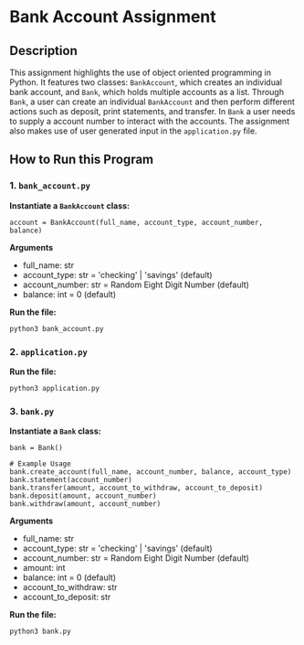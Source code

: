 # Bank Account Assignment

## Description
This assignment highlights the use of object oriented programming in Python. It features two classes: `BankAccount`, which creates an individual bank account, and `Bank`, which holds multiple accounts as a list. Through `Bank`, a user can create an individual `BankAccount` and then perform different actions such as deposit, print statements, and transfer. In `Bank` a user needs to supply a account number to interact with the accounts. The assignment also makes use of user generated input in the `application.py` file. 

## How to Run this Program

### 1. `bank_account.py`
**Instantiate a `BankAccount` class:**
```
account = BankAccount(full_name, account_type, account_number, balance)
```
**Arguments**
- full_name: str 
- account_type: str = 'checking' | 'savings' (default)
- account_number: str = Random Eight Digit Number (default)
- balance: int = 0 (default)

**Run the file:**
```
python3 bank_account.py
```
### 2.  `application.py`

**Run the file:**
```
python3 application.py
```
### 3. `bank.py`
**Instantiate a `Bank` class:** 
```
bank = Bank()

# Example Usage
bank.create_account(full_name, account_number, balance, account_type)
bank.statement(account_number)
bank.transfer(amount, account_to_withdraw, account_to_deposit)
bank.deposit(amount, account_number)
bank.withdraw(amount, account_number)
```
**Arguments**
- full_name: str 
- account_type: str = 'checking' | 'savings' (default)
- account_number: str = Random Eight Digit Number (default)
- amount: int
- balance: int = 0 (default)
- account_to_withdraw: str
- account_to_deposit: str

**Run the file:**
```
python3 bank.py
```